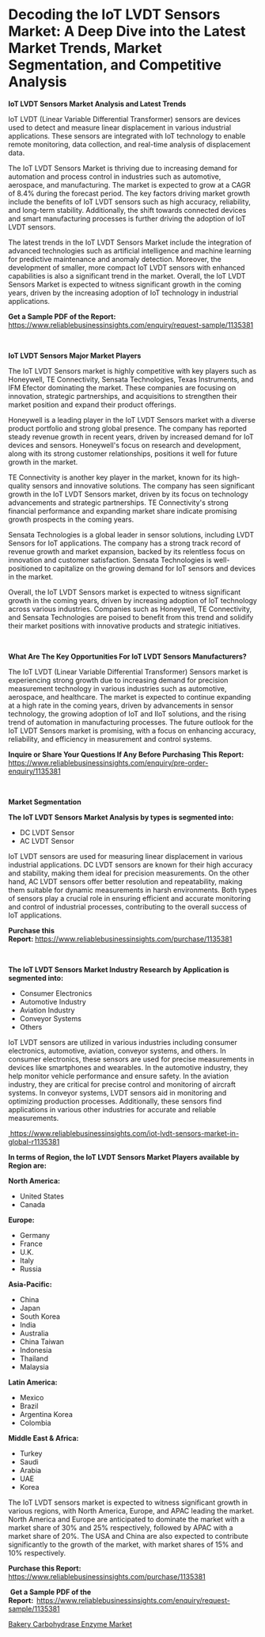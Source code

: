 <p><h1>Decoding the IoT LVDT Sensors Market: A Deep Dive into the Latest Market Trends, Market Segmentation, and Competitive Analysis</h1></p><p><strong>IoT LVDT Sensors Market Analysis and Latest Trends</strong></p>
<p><p>IoT LVDT (Linear Variable Differential Transformer) sensors are devices used to detect and measure linear displacement in various industrial applications. These sensors are integrated with IoT technology to enable remote monitoring, data collection, and real-time analysis of displacement data.</p><p>The IoT LVDT Sensors Market is thriving due to increasing demand for automation and process control in industries such as automotive, aerospace, and manufacturing. The market is expected to grow at a CAGR of 8.4% during the forecast period. The key factors driving market growth include the benefits of IoT LVDT sensors such as high accuracy, reliability, and long-term stability. Additionally, the shift towards connected devices and smart manufacturing processes is further driving the adoption of IoT LVDT sensors.</p><p>The latest trends in the IoT LVDT Sensors Market include the integration of advanced technologies such as artificial intelligence and machine learning for predictive maintenance and anomaly detection. Moreover, the development of smaller, more compact IoT LVDT sensors with enhanced capabilities is also a significant trend in the market. Overall, the IoT LVDT Sensors Market is expected to witness significant growth in the coming years, driven by the increasing adoption of IoT technology in industrial applications.</p></p>
<p><strong>Get a Sample PDF of the Report:&nbsp;</strong> <a href="https://www.reliablebusinessinsights.com/enquiry/request-sample/1135381">https://www.reliablebusinessinsights.com/enquiry/request-sample/1135381</a></p>
<p>&nbsp;</p>
<p><strong>IoT LVDT Sensors Major Market Players</strong></p>
<p><p>The IoT LVDT Sensors market is highly competitive with key players such as Honeywell, TE Connectivity, Sensata Technologies, Texas Instruments, and IFM Efector dominating the market. These companies are focusing on innovation, strategic partnerships, and acquisitions to strengthen their market position and expand their product offerings. </p><p>Honeywell is a leading player in the IoT LVDT Sensors market with a diverse product portfolio and strong global presence. The company has reported steady revenue growth in recent years, driven by increased demand for IoT devices and sensors. Honeywell's focus on research and development, along with its strong customer relationships, positions it well for future growth in the market.</p><p>TE Connectivity is another key player in the market, known for its high-quality sensors and innovative solutions. The company has seen significant growth in the IoT LVDT Sensors market, driven by its focus on technology advancements and strategic partnerships. TE Connectivity's strong financial performance and expanding market share indicate promising growth prospects in the coming years.</p><p>Sensata Technologies is a global leader in sensor solutions, including LVDT Sensors for IoT applications. The company has a strong track record of revenue growth and market expansion, backed by its relentless focus on innovation and customer satisfaction. Sensata Technologies is well-positioned to capitalize on the growing demand for IoT sensors and devices in the market.</p><p>Overall, the IoT LVDT Sensors market is expected to witness significant growth in the coming years, driven by increasing adoption of IoT technology across various industries. Companies such as Honeywell, TE Connectivity, and Sensata Technologies are poised to benefit from this trend and solidify their market positions with innovative products and strategic initiatives.</p></p>
<p>&nbsp;</p>
<p><strong>What Are The Key Opportunities For IoT LVDT Sensors Manufacturers?</strong></p>
<p><p>The IoT LVDT (Linear Variable Differential Transformer) Sensors market is experiencing strong growth due to increasing demand for precision measurement technology in various industries such as automotive, aerospace, and healthcare. The market is expected to continue expanding at a high rate in the coming years, driven by advancements in sensor technology, the growing adoption of IoT and IIoT solutions, and the rising trend of automation in manufacturing processes. The future outlook for the IoT LVDT Sensors market is promising, with a focus on enhancing accuracy, reliability, and efficiency in measurement and control systems.</p></p>
<p><strong>Inquire or Share Your Questions If Any Before Purchasing This Report:</strong> <a href="https://www.reliablebusinessinsights.com/enquiry/pre-order-enquiry/1135381">https://www.reliablebusinessinsights.com/enquiry/pre-order-enquiry/1135381</a></p>
<p>&nbsp;</p>
<p><strong>Market Segmentation</strong></p>
<p><strong>The IoT LVDT Sensors Market Analysis by types is segmented into:</strong></p>
<p><ul><li>DC LVDT Sensor</li><li>AC LVDT Sensor</li></ul></p>
<p><p>IoT LVDT sensors are used for measuring linear displacement in various industrial applications. DC LVDT sensors are known for their high accuracy and stability, making them ideal for precision measurements. On the other hand, AC LVDT sensors offer better resolution and repeatability, making them suitable for dynamic measurements in harsh environments. Both types of sensors play a crucial role in ensuring efficient and accurate monitoring and control of industrial processes, contributing to the overall success of IoT applications.</p></p>
<p><strong>Purchase this Report:&nbsp;</strong><a href="https://www.reliablebusinessinsights.com/purchase/1135381">https://www.reliablebusinessinsights.com/purchase/1135381</a></p>
<p>&nbsp;</p>
<p><strong>The IoT LVDT Sensors Market Industry Research by Application is segmented into:</strong></p>
<p><ul><li>Consumer Electronics</li><li>Automotive Industry</li><li>Aviation Industry</li><li>Conveyor Systems</li><li>Others</li></ul></p>
<p><p>IoT LVDT sensors are utilized in various industries including consumer electronics, automotive, aviation, conveyor systems, and others. In consumer electronics, these sensors are used for precise measurements in devices like smartphones and wearables. In the automotive industry, they help monitor vehicle performance and ensure safety. In the aviation industry, they are critical for precise control and monitoring of aircraft systems. In conveyor systems, LVDT sensors aid in monitoring and optimizing production processes. Additionally, these sensors find applications in various other industries for accurate and reliable measurements.</p></p>
<p><a href="https://www.reliablebusinessinsights.com/iot-lvdt-sensors-market-in-global-r1135381">&nbsp;https://www.reliablebusinessinsights.com/iot-lvdt-sensors-market-in-global-r1135381</a></p>
<p><strong>In terms of Region, the IoT LVDT Sensors Market Players available by Region are:</strong></p>
<p>
    <p> <strong> North America: </strong>
        <ul>
            <li>United States</li>
            <li>Canada</li>
        </ul>
        </p> 
    <p> <strong> Europe: </strong>
        <ul>
            <li>Germany</li>
            <li>France</li>
            <li>U.K.</li>
            <li>Italy</li>
            <li>Russia</li>
        </ul>
        </p> 
    <p> <strong> Asia-Pacific: </strong>
        <ul>
            <li>China</li>
            <li>Japan</li>
            <li>South Korea</li>
            <li>India</li>
            <li>Australia</li>
            <li>China Taiwan</li>
            <li>Indonesia</li>
            <li>Thailand</li>
            <li>Malaysia</li>
        </ul>
        </p> 
    <p> <strong> Latin America: </strong>
        <ul>
            <li>Mexico</li>
            <li>Brazil</li>
            <li>Argentina Korea</li>
            <li>Colombia</li>
        </ul>
        </p> 
    <p> <strong> Middle East & Africa: </strong>
        <ul>
            <li>Turkey</li>
            <li>Saudi</li>
            <li>Arabia</li>
            <li>UAE</li>
            <li>Korea</li>
        </ul>
    </p>
    </p>
<p><p>The IoT LVDT sensors market is expected to witness significant growth in various regions, with North America, Europe, and APAC leading the market. North America and Europe are anticipated to dominate the market with a market share of 30% and 25% respectively, followed by APAC with a market share of 20%. The USA and China are also expected to contribute significantly to the growth of the market, with market shares of 15% and 10% respectively.</p></p>
<p><strong>Purchase this Report: </strong><a href="https://www.reliablebusinessinsights.com/purchase/1135381">https://www.reliablebusinessinsights.com/purchase/1135381</a></p>
<p>&nbsp;<strong>Get a Sample PDF of the Report:&nbsp;&nbsp;</strong><a href="https://www.reliablebusinessinsights.com/enquiry/request-sample/1135381">https://www.reliablebusinessinsights.com/enquiry/request-sample/1135381</a></p>
<p><strong></strong></p>
<p><p><a href="https://github.com/LavernaCole76/Market-Research-Report-List-1/blob/main/bakery-carbohydrase-enzyme-market.md">Bakery Carbohydrase Enzyme Market</a></p></p>